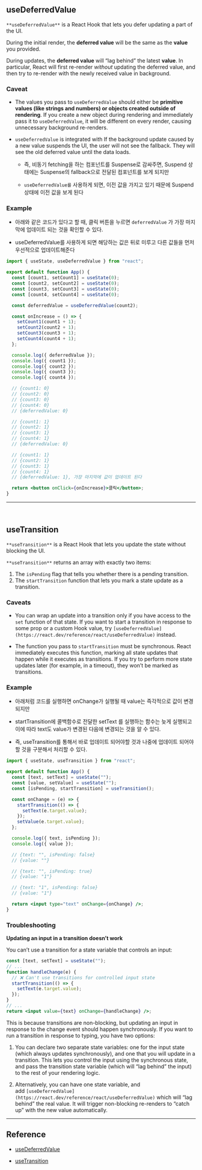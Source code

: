 ## useDeferredValue

`**useDeferredValue**` is a React Hook that lets you defer updating a part of the UI.

During the initial render, the **deferred value** will be the same as the **value** you provided.

During updates, the **deferred value** will “lag behind” the latest **value**. In particular, React will first re-render _without_ updating the deferred value, and then try to re-render with the newly received value in background.

### Caveat

- The values you pass to `useDeferredValue` should either be **primitive values (like strings and numbers) or objects created outside of rendering**. If you create a new object during rendering and immediately pass it to `useDeferredValue`, it will be different on every render, causing unnecessary background re-renders.

- `useDeferredValue` is integrated with [<Suspense>](https://react.dev/reference/react/Suspense) If the background update caused by a new value suspends the UI, the user will not see the fallback. They will see the old deferred value until the data loads.

  - 즉, 비동기 fetching을 하는 컴포넌트를 Suspense로 감싸주면, Suspend 상태에는 Suspense의 fallback으로 전달된 컴포넌트를 보게 되지만

  - `useDeferredValue를` 사용하게 되면, 이전 값을 가지고 있기 때문에 Suspend 상태에 이전 값을 보게 된다

### Example

- 아래와 같은 코드가 있다고 할 때, 클릭 버튼을 누르면 `deferredValue` 가 가장 마지막에 업데이트 되는 것을 확인할 수 있다.

- useDeferredValue를 사용하게 되면 해당하는 값은 뒤로 미루고 다른 값들을 먼저 우선적으로 업데이트해준다

```jsx
import { useState, useDeferredValue } from "react";

export default function App() {
  const [count1, setCount1] = useState(0);
  const [count2, setCount2] = useState(0);
  const [count3, setCount3] = useState(0);
  const [count4, setCount4] = useState(0);

  const deferredValue = useDeferredValue(count2);

  const onIncrease = () => {
    setCount1(count1 + 1);
    setCount2(count2 + 1);
    setCount3(count3 + 1);
    setCount4(count4 + 1);
  };

  console.log({ deferredValue });
  console.log({ count1 });
  console.log({ count2 });
  console.log({ count3 });
  console.log({ count4 });

  // {count1: 0}
  // {count2: 0}
  // {count3: 0}
  // {count4: 0}
  // {deferredValue: 0}

  // {count1: 1}
  // {count2: 1}
  // {count3: 1}
  // {count4: 1}
  // {deferredValue: 0}

  // {count1: 1}
  // {count2: 1}
  // {count3: 1}
  // {count4: 1}
  // {deferredValue: 1}, 가장 마지막에 값이 업데이트 된다

  return <button onClick={onIncrease}>클릭</button>;
}
```

---

<br>

## useTransition

`**useTransition**` is a React Hook that lets you update the state without blocking the UI.

`**useTransition**` returns an array with exactly two items:

1. The `isPending` flag that tells you whether there is a pending transition.
2. The `startTransition` function that lets you mark a state update as a transition.

### Caveats

- You can wrap an update into a transition only if you have access to the `set` function of that state. If you want to start a transition in response to some prop or a custom Hook value, try `[useDeferredValue](https://react.dev/reference/react/useDeferredValue)` instead.

- The function you pass to `startTransition` must be synchronous. React immediately executes this function, marking all state updates that happen while it executes as transitions. If you try to perform more state updates later (for example, in a timeout), they won’t be marked as transitions.

### Example

- 아래처럼 코드를 실행하면 onChange가 실행될 때 value는 즉각적으로 값이 변경되지만

- startTransition에 콜백함수로 전달한 setText 를 실행하는 함수는 늦게 실행되고 이에 따라 text도 value가 변경된 다음에 변경되는 것을 알 수 있다.

- 즉, useTransition를 통해서 바로 업데이트 되어야할 것과 나중에 업데이트 되어야할 것을 구분해서 처리할 수 있다.

```jsx
import { useState, useTransition } from "react";

export default function App() {
  const [text, setText] = useState("");
  const [value, setValue] = useState("");
  const [isPending, startTransition] = useTransition();

  const onChange = (e) => {
    startTransition(() => {
      setText(e.target.value);
    });
    setValue(e.target.value);
  };

  console.log({ text, isPending });
  console.log({ value });

  // {text: "", isPending: false}
  // {value: ""}

  // {text: "", isPending: true}
  // {value: "1"}

  // {text: "1", isPending: false}
  // {value: "1"}

  return <input type="text" onChange={onChange} />;
}
```

### **Troubleshooting**

**Updating an input in a transition doesn’t work**

You can’t use a transition for a state variable that controls an input:

```jsx
const [text, setText] = useState("");
// ...
function handleChange(e) {
  // ❌ Can't use transitions for controlled input state
  startTransition(() => {
    setText(e.target.value);
  });
}
// ...
return <input value={text} onChange={handleChange} />;
```

This is because transitions are non-blocking, but updating an input in response to the change event should happen synchronously. If you want to run a transition in response to typing, you have two options:

1. You can declare two separate state variables: one for the input state (which always updates synchronously), and one that you will update in a transition. This lets you control the input using the synchronous state, and pass the transition state variable (which will “lag behind” the input) to the rest of your rendering logic.

2. Alternatively, you can have one state variable, and add `[useDeferredValue](https://react.dev/reference/react/useDeferredValue)` which will “lag behind” the real value. It will trigger non-blocking re-renders to “catch up” with the new value automatically.

---

## Reference

- [useDeferredValue](https://react.dev/reference/react/useDeferredValue)

- [useTransition](https://react.dev/reference/react/useTransition)
